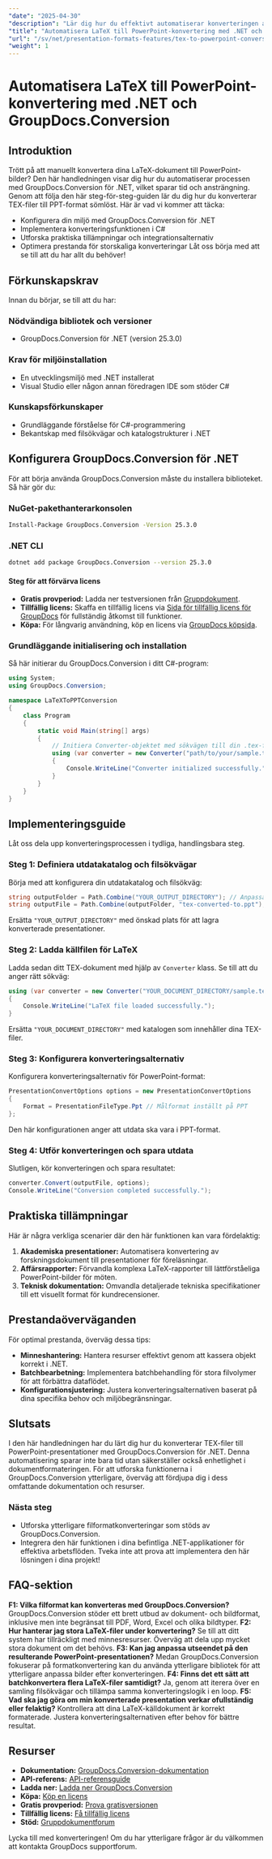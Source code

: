 ```yaml
---
"date": "2025-04-30"
"description": "Lär dig hur du effektivt automatiserar konverteringen av LaTeX-dokument till PowerPoint-presentationer med GroupDocs.Conversion för .NET. Spara tid med den här steg-för-steg-guiden."
"title": "Automatisera LaTeX till PowerPoint-konvertering med .NET och GroupDocs.Conversion"
"url": "/sv/net/presentation-formats-features/tex-to-powerpoint-conversion-dotnet-groupdocs/"
"weight": 1
---
```


# Automatisera LaTeX till PowerPoint-konvertering med .NET och GroupDocs.Conversion
## Introduktion
Trött på att manuellt konvertera dina LaTeX-dokument till PowerPoint-bilder? Den här handledningen visar dig hur du automatiserar processen med GroupDocs.Conversion för .NET, vilket sparar tid och ansträngning. Genom att följa den här steg-för-steg-guiden lär du dig hur du konverterar TEX-filer till PPT-format sömlöst.
Här är vad vi kommer att täcka:
- Konfigurera din miljö med GroupDocs.Conversion för .NET
- Implementera konverteringsfunktionen i C#
- Utforska praktiska tillämpningar och integrationsalternativ
- Optimera prestanda för storskaliga konverteringar
Låt oss börja med att se till att du har allt du behöver!
## Förkunskapskrav
Innan du börjar, se till att du har:
### Nödvändiga bibliotek och versioner
- GroupDocs.Conversion för .NET (version 25.3.0)
### Krav för miljöinstallation
- En utvecklingsmiljö med .NET installerat
- Visual Studio eller någon annan föredragen IDE som stöder C#
### Kunskapsförkunskaper
- Grundläggande förståelse för C#-programmering
- Bekantskap med filsökvägar och katalogstrukturer i .NET
## Konfigurera GroupDocs.Conversion för .NET
För att börja använda GroupDocs.Conversion måste du installera biblioteket. Så här gör du:
### NuGet-pakethanterarkonsolen
```bash
Install-Package GroupDocs.Conversion -Version 25.3.0
```
### .NET CLI
```bash
dotnet add package GroupDocs.Conversion --version 25.3.0
```
#### Steg för att förvärva licens
- **Gratis provperiod:** Ladda ner testversionen från [Gruppdokument](https://releases.groupdocs.com/conversion/net/).
- **Tillfällig licens:** Skaffa en tillfällig licens via [Sida för tillfällig licens för GroupDocs](https://purchase.groupdocs.com/temporary-license/) för fullständig åtkomst till funktioner.
- **Köpa:** För långvarig användning, köp en licens via [GroupDocs köpsida](https://purchase.groupdocs.com/buy).
### Grundläggande initialisering och installation
Så här initierar du GroupDocs.Conversion i ditt C#-program:
```csharp
using System;
using GroupDocs.Conversion;

namespace LaTeXToPPTConversion
{
    class Program
    {
        static void Main(string[] args)
        {
            // Initiera Converter-objektet med sökvägen till din .tex-fil
            using (var converter = new Converter("path/to/your/sample.tex"))
            {
                Console.WriteLine("Converter initialized successfully.");
            }
        }
    }
}
```
## Implementeringsguide
Låt oss dela upp konverteringsprocessen i tydliga, handlingsbara steg.
### Steg 1: Definiera utdatakatalog och filsökvägar
Börja med att konfigurera din utdatakatalog och filsökväg:
```csharp
string outputFolder = Path.Combine("YOUR_OUTPUT_DIRECTORY"); // Anpassa den här sökvägen
string outputFile = Path.Combine(outputFolder, "tex-converted-to.ppt");
```
Ersätta `"YOUR_OUTPUT_DIRECTORY"` med önskad plats för att lagra konverterade presentationer.
### Steg 2: Ladda källfilen för LaTeX
Ladda sedan ditt TEX-dokument med hjälp av `Converter` klass. Se till att du anger rätt sökväg:
```csharp
using (var converter = new Converter("YOUR_DOCUMENT_DIRECTORY/sample.tex")) // Anpassa den här sökvägen
{
    Console.WriteLine("LaTeX file loaded successfully.");
}
```
Ersätta `"YOUR_DOCUMENT_DIRECTORY"` med katalogen som innehåller dina TEX-filer.
### Steg 3: Konfigurera konverteringsalternativ
Konfigurera konverteringsalternativ för PowerPoint-format:
```csharp
PresentationConvertOptions options = new PresentationConvertOptions
{
    Format = PresentationFileType.Ppt // Målformat inställt på PPT
};
```
Den här konfigurationen anger att utdata ska vara i PPT-format.
### Steg 4: Utför konverteringen och spara utdata
Slutligen, kör konverteringen och spara resultatet:
```csharp
converter.Convert(outputFile, options);
Console.WriteLine("Conversion completed successfully.");
```
## Praktiska tillämpningar
Här är några verkliga scenarier där den här funktionen kan vara fördelaktig:
1. **Akademiska presentationer:** Automatisera konvertering av forskningsdokument till presentationer för föreläsningar.
2. **Affärsrapporter:** Förvandla komplexa LaTeX-rapporter till lättförståeliga PowerPoint-bilder för möten.
3. **Teknisk dokumentation:** Omvandla detaljerade tekniska specifikationer till ett visuellt format för kundrecensioner.
## Prestandaöverväganden
För optimal prestanda, överväg dessa tips:
- **Minneshantering:** Hantera resurser effektivt genom att kassera objekt korrekt i .NET.
- **Batchbearbetning:** Implementera batchbehandling för stora filvolymer för att förbättra dataflödet.
- **Konfigurationsjustering:** Justera konverteringsalternativen baserat på dina specifika behov och miljöbegränsningar.
## Slutsats
I den här handledningen har du lärt dig hur du konverterar TEX-filer till PowerPoint-presentationer med GroupDocs.Conversion för .NET. Denna automatisering sparar inte bara tid utan säkerställer också enhetlighet i dokumentformateringen. För att utforska funktionerna i GroupDocs.Conversion ytterligare, överväg att fördjupa dig i dess omfattande dokumentation och resurser.
### Nästa steg
- Utforska ytterligare filformatkonverteringar som stöds av GroupDocs.Conversion.
- Integrera den här funktionen i dina befintliga .NET-applikationer för effektiva arbetsflöden.
Tveka inte att prova att implementera den här lösningen i dina projekt!
## FAQ-sektion
**F1: Vilka filformat kan konverteras med GroupDocs.Conversion?**
GroupDocs.Conversion stöder ett brett utbud av dokument- och bildformat, inklusive men inte begränsat till PDF, Word, Excel och olika bildtyper.
**F2: Hur hanterar jag stora LaTeX-filer under konvertering?**
Se till att ditt system har tillräckligt med minnesresurser. Överväg att dela upp mycket stora dokument om det behövs.
**F3: Kan jag anpassa utseendet på den resulterande PowerPoint-presentationen?**
Medan GroupDocs.Conversion fokuserar på formatkonvertering kan du använda ytterligare bibliotek för att ytterligare anpassa bilder efter konverteringen.
**F4: Finns det ett sätt att batchkonvertera flera LaTeX-filer samtidigt?**
Ja, genom att iterera över en samling filsökvägar och tillämpa samma konverteringslogik i en loop.
**F5: Vad ska jag göra om min konverterade presentation verkar ofullständig eller felaktig?**
Kontrollera att dina LaTeX-källdokument är korrekt formaterade. Justera konverteringsalternativen efter behov för bättre resultat.
## Resurser
- **Dokumentation:** [GroupDocs.Conversion-dokumentation](https://docs.groupdocs.com/conversion/net/)
- **API-referens:** [API-referensguide](https://reference.groupdocs.com/conversion/net/)
- **Ladda ner:** [Ladda ner GroupDocs.Conversion](https://releases.groupdocs.com/conversion/net/)
- **Köpa:** [Köp en licens](https://purchase.groupdocs.com/buy)
- **Gratis provperiod:** [Prova gratisversionen](https://releases.groupdocs.com/conversion/net/)
- **Tillfällig licens:** [Få tillfällig licens](https://purchase.groupdocs.com/temporary-license/)
- **Stöd:** [Gruppdokumentforum](https://forum.groupdocs.com/c/conversion/10)

Lycka till med konverteringen! Om du har ytterligare frågor är du välkommen att kontakta GroupDocs supportforum.